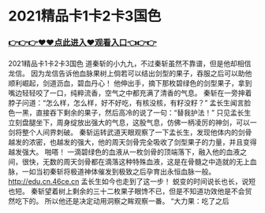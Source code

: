# 2021精品卡1卡2卡3国色

### <a href="https://github.com/kjiuo/xiao/issues/1">👉👉👉♥♥点此进入♥观看入口👈👉👉</a>

2021精品卡1卡2卡3国色
 道秦斩的小九九，不过秦斩虽然不靠谱，但是他却相信龙信。
    因为龙信告诉他血脉果树上倘若可以结出剑型的果子，吞服之后可以助他顺利崛起，剑道沥血，碧血丹心！
    他伸出手，摘下那枚碧绿色的剑型果子，拿到嘴边轻轻咬了一口，纯粹流香，空气之中都充满了清香的气息。
    秦斩在一旁抻着脖子问道：“怎么样，怎么样，好不好吃，有核没核，有籽没籽？”
    孟长生闻言脸色一黑，直接吞下剩余的果子，然后高冷的说了一句：“替我护法！”
    只见孟长生立刻盘腿坐下，周身绽放出强大的气息，这股气息，仿佛一柄凌厉的神剑，可以一剑将整个人间界刺破。
    秦斩运转武道天眼观察了一下孟长生，发现他体内的剑骨越发的浓密，也越发的强大，他的周天剑骨完全吸收了剑型果子的力量，并且变得越发强大。
    啪嗒！
    一滴碧绿色的血液从一枚剑骨的顶端落下，融入他的血液之间，很快，无数的周天剑骨都在滴落这种特殊血液，这是在骨髓之中造就的无上血脉，一如当初秦斩将极道神体催发到极致之后孕育出永恒血脉一般。
    http://edu.cn.46ce.cn
    孟长生如今也走到了这一步！
    蜕变的时间说长也长，说短也短。
    秦斩望着树上剩余的三十二枚果子眼馋不已，但是不知道功效他是不会贸然吃下的。
    所以他还是决定动用洞察之眸观察一番。
    “大力果：吃了之后
